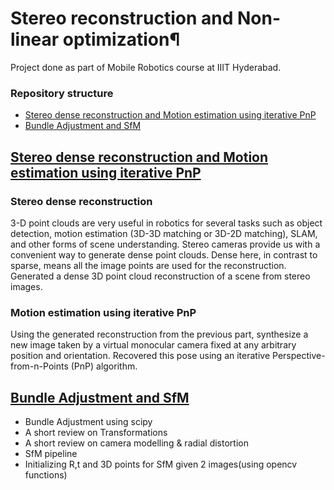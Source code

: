 # Stereo reconstruction and Non-linear optimization¶
Project done as part of Mobile Robotics course at IIIT Hyderabad.

### Repository structure
* [Stereo dense reconstruction and Motion estimation using iterative PnP](https://github.com/avani17101/Stereo-reconstruction-and-Non-linear-optimization/blob/main/Project_2_spacex_partA.ipynb)
* [Bundle Adjustment and SfM](https://github.com/avani17101/Stereo-reconstruction-and-Non-linear-optimization/blob/main/partB.ipynb)

## [Stereo dense reconstruction and Motion estimation using iterative PnP](https://github.com/avani17101/Stereo-reconstruction-and-Non-linear-optimization/blob/main/Project_2_spacex_partA.ipynb)
### Stereo dense reconstruction
3-D point clouds are very useful in robotics for several tasks such as object detection, motion estimation (3D-3D matching or 3D-2D matching), SLAM, and other forms of scene understanding. Stereo cameras provide us with a convenient way to generate dense point clouds. Dense here, in contrast to sparse, means all the image points are used for the reconstruction. 
Generated a dense 3D point cloud reconstruction of a scene from stereo images.

### Motion estimation using iterative PnP
Using the generated reconstruction from the previous part, synthesize a new image taken by a virtual monocular camera fixed at any arbitrary position and orientation. 
Recovered this pose using an iterative Perspective-from-n-Points (PnP) algorithm.

## [Bundle Adjustment and SfM](https://github.com/avani17101/Stereo-reconstruction-and-Non-linear-optimization/blob/main/partB.ipynb)
* Bundle Adjustment using scipy
* A short review on Transformations
* A short review on camera modelling & radial distortion
* SfM pipeline 
* Initializing R,t and 3D points for SfM given 2 images(using opencv functions)

